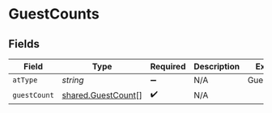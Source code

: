 # GuestCounts


## Fields

| Field                                                    | Type                                                     | Required                                                 | Description                                              | Example                                                  |
| -------------------------------------------------------- | -------------------------------------------------------- | -------------------------------------------------------- | -------------------------------------------------------- | -------------------------------------------------------- |
| `atType`                                                 | *string*                                                 | :heavy_minus_sign:                                       | N/A                                                      | GuestCounts                                              |
| `guestCount`                                             | [shared.GuestCount](../../models/shared/guestcount.md)[] | :heavy_check_mark:                                       | N/A                                                      |                                                          |